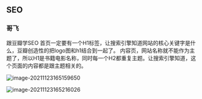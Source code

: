 ## SEO



### 哥飞

跟豆瓣学SEO
首页一定要有一个H1标签，让搜索引擎知道网站的核心关键字是什么，豆瓣创造性的把logo图和h1结合到一起了。
内容页，网站名称就不能作为主题了，所以H1是书籍电影名称，同时每一个H2都重复主题。让搜索引擎知道，这个页面的内容都是跟主题相关的。

![image-20211123165159650](https://i.loli.net/2021/11/23/b7BUPAIfYFjRNn8.png)

![image-20211123165216026](https://i.loli.net/2021/11/23/JNIRmY8Zu1CXpHL.png)







